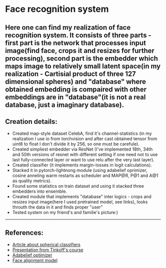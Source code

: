 # Face recognition system
Here one can find my realization of face recognition system. It consists of three parts - first part is the network that processes input image(find face, crops it and resizes for further processing), second part is the embedder which maps image to relatively small latent space(in my realization - Cartisial product of three 127 dimensional spheres) and "database" where obtained embedding is compaired with other embeddings are in "database"(it is not a real database, just a imaginary database).
----
## Creation details:
+ Created map-style dataset CelebA, find it's channel-statistics (in my realization I use io from torchvision and after cast obtained tensor from uint8 to float I don't divide it by 256, so one must be carefule).
+ Created simpliest embedder via ResNet (I've implemented 18th, 34th and 50th versions of resnet with different setting if one need not to use last fully-connected layer or want to use relu after the very last layer).
+ Created classifier (it implements margin-losses in logit calculations).
+ Stacked it in pytorch-lightnong module (using adabelief oprimizer, cosine anneling warm restarts as scheduler and MAP@R, P@1 and A@1 as quality metrics).
+ Found some statistics on train dataset and using it stacked three embedders into ensemble.
+ Created module that implements "database" inter logics - crops and resizes input image(here I used pretrained model, see links), looks throuth the data in it and finds proper "user"
+ Tested system on my friend's and familie's picture:)

____
## References:
+ [Article about spherical classifiers](https://arxiv.org/pdf/1801.07698.pdf)
+ [Presentation from Tinkoff's course](https://algocode.ru/files/course_dlfall22/final-lecture-08-dl-basic.pdf)
+ [Adabelief optimizer](https://github.com/juntang-zhuang/Adabelief-Optimizer)
+ [Face alignment model](https://github.com/1adrianb/face-alignment)
